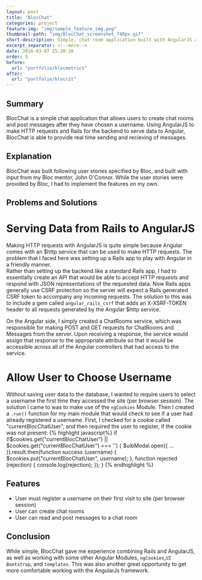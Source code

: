 ```yaml
---
layout: post
title: "BlocChat"
categories: project
feature-img: "img/sample_feature_img.png"
thumbnail-path: "img/BlocChat_screenshot_740px.gif"
short-description: Simple, chat room application built with AngularJS and Rails.
excerpt_separator: <!--more-->
date: 2016-03-07 15:20:18
order: 5
before:
  url: "portfolio/blocmetrics"
after:
  url: "portfolio/bloccit"
---
```

## Summary

BlocChat is a simple chat application that allows users to create chat rooms and post messages after they have chosen a username. Using AngularJS to make HTTP requests and Rails for the backend to serve data to Angular, BlocChat is able to provide real time sending and recieving of messages.
<!--more-->

## Explanation

BlocChat was built following user stories specified by Bloc, and built with input from my Bloc mentor, John O'Connor. While the user stories were provided by Bloc, I had to implement the features on my own.

## Problems and Solutions

# Serving Data from Rails to AngularJS

Making HTTP requests with AngularJS is quite simple because Angular comes with an $http service that can be used to make HTTP requests. The problem that I faced here was setting up a Rails app to play with Angular in a friendly manner.  
Rather than setting up the backend like a standard Rails app, I had to essentially create an API that would be able to accept HTTP requests and respond with JSON representations of the requested data. Now Rails apps generally use CSRF protection so the server will expect a Rails generated CSRF token to accompany any incoming requests. The solution to this was to include a gem called `angular_rails_csrf` that adds an X-XSRF-TOKEN header to all requests generated by the Angular $http service.

On the Angular side, I simply created a ChatRooms service, which was responsible for making POST and GET requests for ChatRooms and Messages from the server. Upon receiving a response, the service would assign that response to the appropriate attribute so that it would be accessible across all of the Angular controllers that had access to the service.

# Allow User to Choose Username

Without saving user data to the database, I wanted to require users to select a username the first time they accessed the site (per browser session). The solution I came to was to make use of the `ngCookies` Module. Then I created a `.run()` function for my main module that would check to see if a user had already registered a username. First, I checked for a cookie called "currentBlocChatUser", and then required the user to register, if the cookie was not present:
{% highlight javascript%}
if (!$cookies.get("currentBlocChatUser") || $cookies.get("currentBlocChatUser") === '') {
      $uibModal.open({
        ...
      }).result.then(function success (username) {
        $cookies.put("currentBlocChatUser", username);
      }, function rejected (rejection) {
        console.log(rejection);
      });
    }
{% endhighlight %}

## Features

* User must register a username on their first visit to site (per browser session)
* User can create chat rooms
* User can read and post messages to a chat room

## Conclusion

While simple, BlocChat gave me experience combining Rails and AngularJS, as well as working with some other Angular Modules, `ngCookies`,`UI Bootstrap`, and `templates`. This was also another great opportunity to get more comfortable working with the AngularJs framework.
